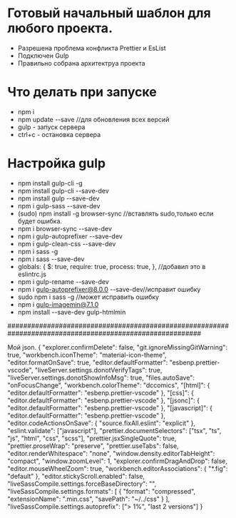 # Готовый начальный шаблон для любого проекта.

- Разрешена проблема конфликта Prettier и EsList
- Подключен Gulp
- Правильно собрана архитектруа проекта

# Что делать при запуске

- npm i
- npm update --save //для обновления всех версий
- gulp - запуск сервера
- ctrl+c - остановка сервера

# Настройка gulp

- npm install gulp-cli -g
- npm install gulp-cli --save-dev
- npm install gulp --save-dev
- npm i gulp-sass --save-dev
- (sudo) npm install -g browser-sync //вставлять sudo,только если будет ошибка.
- npm i browser-sync --save-dev
- npm i gulp-autoprefixer --save-dev
- npm i gulp-clean-css --save-dev
- npm i sass -g
- npm i sass --save-dev
- globals: { $: true, require: true, process: true, }, //добавил это в eslintrc.js
- npm i gulp-rename --save-dev
- npm i gulp-autoprefixer@8.0.0 --save-dev//исправит ошибку
- sudo npm i sass -g //может исправить ошибку
- npm i gulp-imagemin@7.1.0
- npm install --save-dev gulp-htmlmin

#########################################################################################################

Мой json. { "explorer.confirmDelete": false, "git.ignoreMissingGitWarning": true, "workbench.iconTheme": "material-icon-theme", "editor.formatOnSave": true, "editor.defaultFormatter": "esbenp.prettier-vscode", "liveServer.settings.donotVerifyTags": true, "liveServer.settings.donotShowInfoMsg": true, "files.autoSave": "onFocusChange", "workbench.colorTheme": "dccomics", "[html]": { "editor.defaultFormatter": "esbenp.prettier-vscode" }, "[css]": { "editor.defaultFormatter": "esbenp.prettier-vscode" }, "[jsonc]": { "editor.defaultFormatter": "esbenp.prettier-vscode" }, "[javascript]": { "editor.defaultFormatter": "esbenp.prettier-vscode" }, "editor.codeActionsOnSave": { "source.fixAll.eslint": "explicit" }, "eslint.validate": ["javascript"], "prettier.documentSelectors": ["tsx", "ts", "js", "html", "css", "scss"], "prettier.jsxSingleQuote": true, "prettier.proseWrap": "preserve", "prettier.useTabs": false, "editor.renderWhitespace": "none", "window.density.editorTabHeight": "compact", "window.zoomLevel": 1, "explorer.confirmDragAndDrop": false, "editor.mouseWheelZoom": true, "workbench.editorAssociations": { "\*.fig": "default" }, "editor.stickyScroll.enabled": false, "liveSassCompile.settings.forceBaseDirectory": "", "liveSassCompile.settings.formats": [ { "format": "compressed", "extensionName": ".min.css", "savePath": "~/../css" } ], "liveSassCompile.settings.autoprefix": ["> 1%", "last 2 versions"] }
